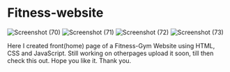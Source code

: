 # Fitness-website

![Screenshot (70)](https://user-images.githubusercontent.com/100989693/202890088-dc2c4975-889d-41af-8fbd-dd8b6c05194b.png)
![Screenshot (71)](https://user-images.githubusercontent.com/100989693/202890133-7d43161c-e5f4-4418-979d-269e17cb7048.png)
![Screenshot (72)](https://user-images.githubusercontent.com/100989693/202890156-ed43331d-5429-4097-94e5-ccae5bcba6c7.png)
![Screenshot (73)](https://user-images.githubusercontent.com/100989693/202890166-1c44987f-c95e-445e-91e7-592e78871621.png)


Here I created front(home) page of a Fitness-Gym Website using HTML, CSS and JavaScript. Still working on otherpages upload it soon, till then check this out. Hope you like it. Thank you. 
